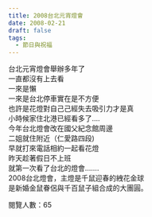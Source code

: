 ```yaml
---
title: 2008台北元宵燈會
date: 2008-02-21
draft: false
tags:
  - 節日與祝福
---
```

台北元宵燈會舉辦多年了  
一直都沒有上去看  
一來是懶  
一來是台北停車實在是不方便  
也許是花燈對自己己經失去吸引力才是真  
小時候家住北港已經看多了….  
今年台北燈會改在國父紀念館周邊  
二姐就住附近（仁愛路四段)  
早就打來電話相約一起看花燈  
昨天趁著假日不上班  
就第一次看了台北的燈會…….  
2008台北燈會，主燈是千鼠迎春的絏花金球  
是新婚金鼠眷侶與千百鼠子組合成的大團圓。  


閱覽人數：65